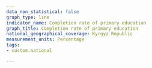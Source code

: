 ```yaml
---
data_non_statistical: false
graph_type: line
indicator_name: Completion rate of primary education
graph_title: Completion rate of primary education
national_geographical_coverage: Kyrgyz Republic
measurement_units: Percentage
tags:
- custom.national

---
```

